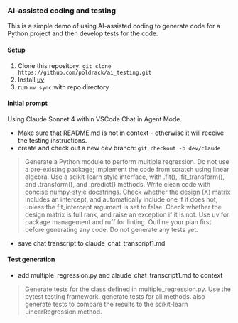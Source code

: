 ### AI-assisted coding and testing

This is a simple demo of using AI-assisted coding to generate code for a Python project and then develop tests for the code.

#### Setup

1. Clone this repository: `git clone https://github.com/poldrack/ai_testing.git`
2. Install [uv](https://docs.astral.sh/uv/getting-started/installation/)
3. run `uv sync` with repo directory

#### Initial prompt

Using Claude Sonnet 4 within VSCode Chat in Agent Mode.

- Make sure that README.md is not in context - otherwise it will receive the testing instructions.
- create and check out a new dev branch: `git checkout -b dev/claude`

> Generate a Python module to perform multiple regression.  Do not use a pre-existing package; implement the code from scratch using linear algebra.  Use a scikit-learn style interface, with .fit(), .fit_transform(), and .transform(), and .predict() methods.  Write clean code with concise numpy-style docstrings.  Check whether the design (X) matrix includes an intercept, and automatically include one if it does not, unless the fit_intercept argument is set to false. Check whether the design matrix is full rank, and raise an exception if it is not.  Use uv for package management and ruff for linting. Outline your plan first before generating any code. Do not generate any tests yet.

- save chat transcript to claude_chat_transcript1.md

#### Test generation

- add multiple_regression.py and claude_chat_transcript1.md to context

> Generate tests for the class defined in multiple_regression.py.  Use the pytest testing framework.  generate tests for all methods.  also generate tests to compare the results to the scikit-learn LinearRegression method.